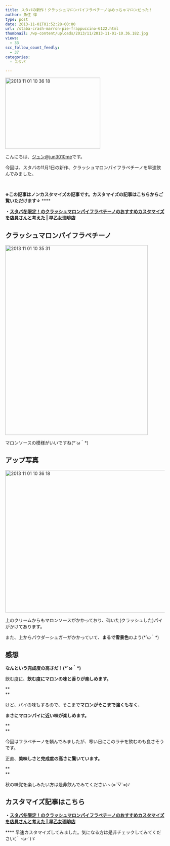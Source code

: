 ```yaml
---
title: スタバの新作！クラッシュマロンパイフラペチーノはめっちゃマロンだった！
author: 魚住 惇
type: post
date: 2013-11-01T01:52:28+00:00
url: /staba-crash-marron-pie-frappuccino-6122.html
thumbnail: /wp-content/uploads/2013/11/2013-11-01-10.36.182.jpg
views:
  - 33
scc_follow_count_feedly:
  - 37
categories:
  - スタバ

---
```

<img decoding="async" loading="lazy" title="2013-11-01 10.36.18.jpg" src="/wp-content/uploads/2013/11/2013-11-01-10.36.18.jpg" alt="2013 11 01 10 36 18" width="300" height="225" border="0" />

<!--more-->

こんにちは、[ジュン@jun3010me][1]です。

今回は、スタバの11月1日の新作、クラッシュマロンパイフラペチーノを早速飲んでみました。

 

**※この記事はノンカスタマイズの記事です。カスタマイズの記事はこちらからご覧いただけます↓** ****

**・<a rel="nofollow" href="http://jun3010.me/staba-crash-marron-pie-frappuccino-custom-html-6130.html" target="_blank">スタバ冬限定！のクラッシュマロンパイフラペチーノのおすすめカスタマイズを店員さんと考えた | 早乙女珈琲店</a>**

## クラッシュマロンパイフラペチーノ

<img decoding="async" loading="lazy" title="2013-11-01 10.35.31.jpg" src="/wp-content/uploads/2013/11/2013-11-01-10.35.31.jpg" alt="2013 11 01 10 35 31" width="450" height="600" border="0" /> 

マロンソースの模様がいいですね(\*´ω｀\*)

## アップ写真

<img decoding="async" loading="lazy" title="2013-11-01 10.36.18.jpg" src="/wp-content/uploads/2013/11/2013-11-01-10.36.181.jpg" alt="2013 11 01 10 36 18" width="600" height="450" border="0" /> 

上のクリームからもマロンソースがかかっており、砕いた(クラッシュした)パイがかけてあります。

また、上からパウダーシュガーがかかっていて、**まるで雪景色**のよう(\*´ω｀\*)

## 感想

**なんという完成度の高さだ！(\*´ω｀\*)**

飲む度に、**飲む度にマロンの味と香りが楽しめます。**

**  
** 

けど、パイの味もするので、そこまで**マロンがそこまで強くもなく**、

**まさにマロンパイに近い味が楽しめます。**

**  
** 

今回はフラペチーノを頼んでみましたが、寒い日にこのラテを飲むのも良さそうです。

正直、**美味しさと完成度の高さに驚いています。**

**  
** 

秋の味覚を楽しみたい方は是非飲んでみてくださいヽ(=´▽\`=)ﾉ

## カスタマイズ記事はこちら

**・<a rel="nofollow" href="http://jun3010.me/staba-crash-marron-pie-frappuccino-custom-html-6130.html" target="_blank">スタバ冬限定！のクラッシュマロンパイフラペチーノのおすすめカスタマイズを店員さんと考えた | 早乙女珈琲店</a>**

**** 早速カスタマイズしてみました。気になる方は是非チェックしてみてください(｀･ω･´)ゞ

 [1]: https://twitter.com/jun3010me